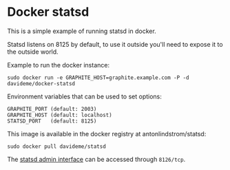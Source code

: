 # Docker statsd

This is a simple example of running statsd in docker.

Statsd listens on 8125 by default, to use it outside you'll need to expose it
to the outside world.

Example to run the docker instance:

    sudo docker run -e GRAPHITE_HOST=graphite.example.com -P -d davideme/docker-statsd

Environment variables that can be used to set options:

    GRAPHITE_PORT (default: 2003)
    GRAPHITE_HOST (default: localhost)
    STATSD_PORT   (default: 8125)

This image is available in the docker registry at antonlindstrom/statsd:

    sudo docker pull davideme/statsd

The [statsd admin interface](https://github.com/etsy/statsd/blob/master/docs/admin_interface.md)
can be accessed through `8126/tcp`.
